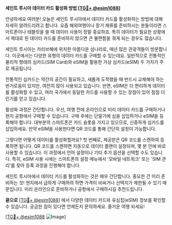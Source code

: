 **세인트 루시아 데이터 카드 활성화 방법 [[TG💪+ @esim1088](https://t.me/s/esim1088)]**

안녕하세요 여러분! 오늘은 세인트 루시아에서 데이터 카드를 활성화하는 방법에 대해 자세히 알려드리려고 합니다. 요즘 해외여행이나 장기 체류를 준비하시는 분들이라면 스마트폰이나 태블릿을 쓸 때 데이터 사용이 정말 중요하죠. 특히 데이터가 필요한 상황에서 제대로 된 데이터 카드를 준비하지 않으면 큰 불편함을 겪게 되는 경우도 많습니다.

세인트 루시아는 카리브해에 위치한 아름다운 섬나라로, 매년 많은 관광객들이 방문합니다. 이곳에서는 다양한 유형의 데이터 카드를 구매할 수 있는데요. 일반적으로 전통적인 물리적 형태의 심카드(SIM Card)와 eSIM을 활용한 가상 심카드(eSIM) 두 가지가 주로 제공됩니다. 

전통적인 심카드는 약간의 공간이 필요하고, 새롭게 도착했을 때 반드시 교체해야 하는 번거로움이 있지만, 여전히 많이 사용되고 있습니다. 반면, eSIM은 더 편리하게 데이터를 활성화할 수 있고, 여러 국가에서 동일한 카드를 사용할 수 있는 장점이 있어 점점 더 인기를 얻고 있습니다.

활성화 과정은 간단합니다. 우선, 여행 전에 온라인으로 미리 데이터 카드를 구매하거나 현지 공항에서 구매할 수 있습니다. 구매 후에는 단말기에 심을 삽입하거나 eSIM을 등록해야 합니다. 대부분의 스마트폰은 카드 슬롯을 가지고 있으므로, 신중하게 심카드를 삽입하세요. 만약 eSIM을 사용한다면 QR 코드를 통해 간단히 설정이 가능합니다.

그렇다면 어떻게 데이터를 활성화할까요? 첫 번째로, 제공받은 QR 코드를 스캔하여 등록하면 됩니다. QR 코드를 스캔하면 자동으로 데이터 플랜이 설정되며, 몇 분 안에 바로 사용할 수 있습니다. 이 과정에서 언어 설정이나 기타 추가 옵션을 선택할 수도 있습니다. 특히, eSIM 사용 시에는 스마트폰의 설정 메뉴에서 '모바일 네트워크' 또는 'SIM 관리'를 찾아 등록 과정을 진행해야 합니다.

세인트 루시아에서 데이터 카드를 활성화하는 것은 매우 간단합니다. 중요한 건 미리 준비하는 것! 현지에서 급하게 구매하려 하면 가격이 비싸거나 선택지가 제한될 수 있기 때문입니다. 미리 온라인으로 준비하거나 공항에서 구매하시길 추천드립니다.

**끝으로** [[TG💪+ @esim1088](https://t.me/s/esim1088)] 에서 다양한 데이터 카드와 유심칩(eSIM) 정보를 확인할 수 있습니다. 궁금한 점이 있다면 언제든지 문의하세요. 즐거운 여행 되세요!

[[TG💪+ @esim1088](https://t.me/s/esim1088) ![Image](https://i.postimg.cc/Y0z9fWf4/image.png)]